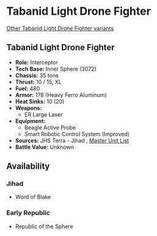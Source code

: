 # Tabanid Light Drone Fighter 

[Other Tabanid Light Drone Fighter variants](../tabanid_light_drone_fighter.md) 

## Tabanid Light Drone Fighter 

- **Role:** Interceptor 
- **Tech Base:** Inner Sphere (3072) 
- **Chassis:** 35 tons 
- **Thrust:** 10 / 15, XL 
- **Fuel:** 480 
- **Armor:** 178 (Heavy Ferro Aluminum) 
- **Heat Sinks:** 10 (20) 
- **Weapons:** 
  - ER Large Laser 
- **Equipment:** 
  - Beagle Active Probe 
  - Smart Robotic Control System (Improved) 
- **Sources:** JHS Terra - Jihad , [Master Unit List](http://masterunitlist.info/Unit/Details/3148) 
- **Battle Value:** Unknown 

## Availability 

### Jihad 

- Word of Blake 

### Early Republic 

- Republic of the Sphere 

